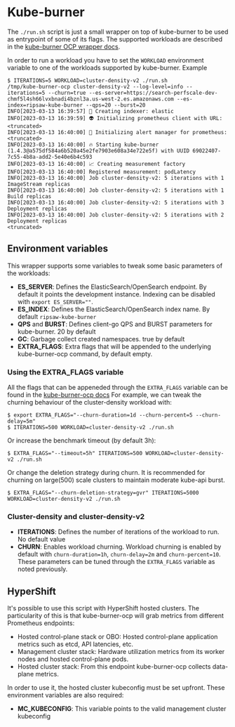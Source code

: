# Kube-burner

The `./run.sh` script is just a small wrapper on top of kube-burner to be used as entrypoint of some of its flags. The supported workloads are described in the [kube-burner OCP wrapper docs](https://kube-burner.github.io/kube-burner-ocp/latest/).

In order to run a workload you have to set the `WORKLOAD` environment variable to one of the workloads supported by kube-burner. Example

```shell
$ ITERATIONS=5 WORKLOAD=cluster-density-v2 ./run.sh 
/tmp/kube-burner-ocp cluster-density-v2 --log-level=info --iterations=5 --churn=true --es-server=https://search-perfscale-dev-chmf5l4sh66lvxbnadi4bznl3a.us-west-2.es.amazonaws.com --es-index=ripsaw-kube-burner --qps=20 --burst=20
INFO[2023-03-13 16:39:57] 📁 Creating indexer: elastic                  
INFO[2023-03-13 16:39:59] 👽 Initializing prometheus client with URL: <truncated>
INFO[2023-03-13 16:40:00] 🔔 Initializing alert manager for prometheus: <truncated>
INFO[2023-03-13 16:40:00] 🔥 Starting kube-burner (1.4.3@a575df584a6b520a45e2fe7903e608a34e722e5f) with UUID 69022407-7c55-4b8a-add2-5e40e6b4c593 
INFO[2023-03-13 16:40:00] 📈 Creating measurement factory               
INFO[2023-03-13 16:40:00] Registered measurement: podLatency           
INFO[2023-03-13 16:40:00] Job cluster-density-v2: 5 iterations with 1 ImageStream replicas 
INFO[2023-03-13 16:40:00] Job cluster-density-v2: 5 iterations with 1 Build replicas 
INFO[2023-03-13 16:40:00] Job cluster-density-v2: 5 iterations with 3 Deployment replicas 
INFO[2023-03-13 16:40:00] Job cluster-density-v2: 5 iterations with 2 Deployment replicas 
<truncated>
```

## Environment variables

This wrapper supports some variables to tweak some basic parameters of the workloads:

- **ES_SERVER**: Defines the ElasticSearch/OpenSearch endpoint. By default it points the development instance. Indexing can be disabled with `export ES_SERVER=""`.
- **ES_INDEX**: Defines the ElasticSearch/OpenSearch index name. By default `ripsaw-kube-burner`
- **QPS** and **BURST**: Defines client-go QPS and BURST parameters for kube-burner. 20 by default
- **GC**: Garbage collect created namespaces. true by default
- **EXTRA_FLAGS**: Extra flags that will be appended to the underlying kube-burner-ocp command, by default empty.

### Using the EXTRA_FLAGS variable

All the flags that can be appeneded through the `EXTRA_FLAGS` variable can be found in the [kube-burner-ocp docs](https://kube-burner.github.io/kube-burner-ocp/latest/)
For example, we can tweak the churning behaviour of the cluster-density workload with:

```shell
$ export EXTRA_FLAGS="--churn-duration=1d --churn-percent=5 --churn-delay=5m"
$ ITERATIONS=500 WORKLOAD=cluster-density-v2 ./run.sh
```

Or increase the benchmark timeout (by default 3h):

```shell
$ EXTRA_FLAGS="--timeout=5h" ITERATIONS=500 WORKLOAD=cluster-density-v2 ./run.sh
```

Or change the deletion strategy during churn. It is recommended for churning on large(500) scale clusters to maintain moderate kube-api burst.

```shell
$ EXTRA_FLAGS="--churn-deletion-strategy=gvr" ITERATIONS=5000 WORKLOAD=cluster-density-v2 ./run.sh
```

### Cluster-density and cluster-density-v2

- **ITERATIONS**: Defines the number of iterations of the workload to run. No default value
- **CHURN**: Enables workload churning. Workload churning is enabled by default with `churn-duration=1h`, `churn-delay=2m` and `churn-percent=10`. These parameters can be tuned through the `EXTRA_FLAGS` variable as noted previously.

## HyperShift

It's possible to use this script with HyperShift hosted clusters. The particularity of this is that kube-burner-ocp will grab metrics from different Prometheus endpoints:

- Hosted control-plane stack or OBO: Hosted control-plane application metrics such as etcd, API latencies, etc.
- Management cluster stack: Hardware utilization metrics from its worker nodes and hosted control-plane pods.
- Hosted cluster stack: From this endpoint kube-burner-ocp collects data-plane metrics.

In order to use it, the hosted cluster kubeconfig must be set upfront. These environment variables are also required:

- **MC_KUBECONFIG**: This variable points to the valid management cluster kubeconfig

